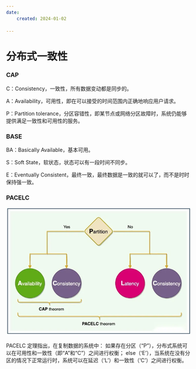```yaml
---
date: 
    created: 2024-01-02

---
```



# 分布式一致性

### CAP

C：Consistency，一致性，所有数据变动都是同步的。

A：Availability，可用性，即在可以接受的时间范围内正确地响应用户请求。

P：Partition tolerance，分区容错性，即某节点或网络分区故障时，系统仍能够提供满足一致性和可用性的服务。

### BASE

BA：Basically Available，基本可用。

S：Soft State，软状态，状态可以有一段时间不同步。

E：Eventually Consistent，最终一致，最终数据是一致的就可以了，而不是时时保持强一致。

### PACELC

![](20240102072312.png)

PACELC 定理指出，在复制数据的系统中：
如果存在分区（“P”），分布式系统可以在可用性和一致性（即“A”和“C”）之间进行权衡；
else（‘E’），当系统在没有分区的情况下正常运行时，系统可以在延迟（‘L’）和一致性（‘C’）之间进行权衡。